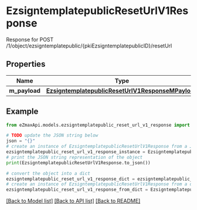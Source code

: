 # EzsigntemplatepublicResetUrlV1Response

Response for POST /1/object/ezsigntemplatepublic/{pkiEzsigntemplatepublicID}/resetUrl

## Properties

Name | Type | Description | Notes
------------ | ------------- | ------------- | -------------
**m_payload** | [**EzsigntemplatepublicResetUrlV1ResponseMPayload**](EzsigntemplatepublicResetUrlV1ResponseMPayload.md) |  | 

## Example

```python
from eZmaxApi.models.ezsigntemplatepublic_reset_url_v1_response import EzsigntemplatepublicResetUrlV1Response

# TODO update the JSON string below
json = "{}"
# create an instance of EzsigntemplatepublicResetUrlV1Response from a JSON string
ezsigntemplatepublic_reset_url_v1_response_instance = EzsigntemplatepublicResetUrlV1Response.from_json(json)
# print the JSON string representation of the object
print(EzsigntemplatepublicResetUrlV1Response.to_json())

# convert the object into a dict
ezsigntemplatepublic_reset_url_v1_response_dict = ezsigntemplatepublic_reset_url_v1_response_instance.to_dict()
# create an instance of EzsigntemplatepublicResetUrlV1Response from a dict
ezsigntemplatepublic_reset_url_v1_response_from_dict = EzsigntemplatepublicResetUrlV1Response.from_dict(ezsigntemplatepublic_reset_url_v1_response_dict)
```
[[Back to Model list]](../README.md#documentation-for-models) [[Back to API list]](../README.md#documentation-for-api-endpoints) [[Back to README]](../README.md)


